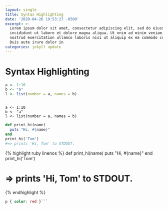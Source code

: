 ```yaml
---
layout: single
title: Syntax Highlighting
date: '2020-04-26 19:53:27 -0500'
excerpt: >-
  Lorem ipsum dolor sit amet, consectetur adipiscing elit, sed do eiusmod tempor
  incididunt ut labore et dolore magna aliqua. Ut enim ad minim veniam, quis
  nostrud exercitation ullamco laboris nisi ut aliquip ex ea commodo consequat.
  Duis aute irure dolor in
categories: jekyll update
---
```


# Syntax Highlighting

```r
a <- 1:10
b <- "a"
l <- list(number = a, names = b)
```

```

a <- 1:10
b <- "a"
l <- list(number = a, names = b)
```

```ruby
def print_hi(name)
  puts "Hi, #{name}"
end
print_hi('Tom')
#=> prints 'Hi, Tom' to STDOUT.
```

{% highlight ruby linenos %} def print_hi(name) puts "Hi, #{name}" end print_hi('Tom')

# => prints 'Hi, Tom' to STDOUT.

{% endhighlight %}

```css
p { color: red }```
